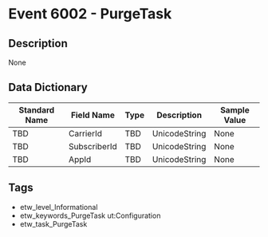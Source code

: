 # Event 6002 - PurgeTask

## Description
None

## Data Dictionary
|Standard Name|Field Name|Type|Description|Sample Value|
|---|---|---|---|---|
|TBD|CarrierId|TBD|UnicodeString|None|None|
|TBD|SubscriberId|TBD|UnicodeString|None|None|
|TBD|AppId|TBD|UnicodeString|None|None|

## Tags
* etw_level_Informational
* etw_keywords_PurgeTask ut:Configuration
* etw_task_PurgeTask